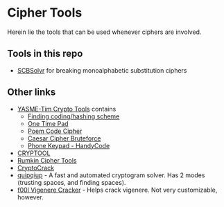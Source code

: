 Cipher Tools
============

Herein lie the tools that can be used whenever ciphers are involved.

Tools in this repo
------------------

+ [SCBSolvr](SCBSolvr.zip) for breaking monoalphabetic substitution ciphers

Other links
-----------

+ [YASME-Tim Crypto Tools](https://github.com/YASME-Tim/crypto-tools) contains
  + [Finding coding/hashing scheme](https://github.com/YASME-Tim/crypto-tools/tree/master/find-coding-scheme)
  + [One Time Pad](https://github.com/YASME-Tim/crypto-tools/tree/master/otp)
  + [Poem Code Cipher](https://github.com/YASME-Tim/crypto-tools/tree/master/poemcode)
  + [Caesar Cipher Bruteforce](https://github.com/YASME-Tim/crypto-tools/tree/master/rot)
  + [Phone Keypad - HandyCode](https://github.com/YASME-Tim/crypto-tools/tree/master/handycode)
+ [CRYPTOOL](https://www.cryptool.org/en/)
+ [Rumkin Cipher Tools](http://rumkin.com/tools/cipher/)
+ [CryptoCrack](https://sites.google.com/site/cryptocrackprogram/)
+ [quipqiup](http://www.quipqiup.com/) - A fast and automated cryptogram solver. Has 2 modes (trusting spaces, and finding spaces).
+ [f00l Vigenere Cracker](http://f00l.de/hacking/vigenere.php) - Helps crack vigenere. Not very customizable, however.
